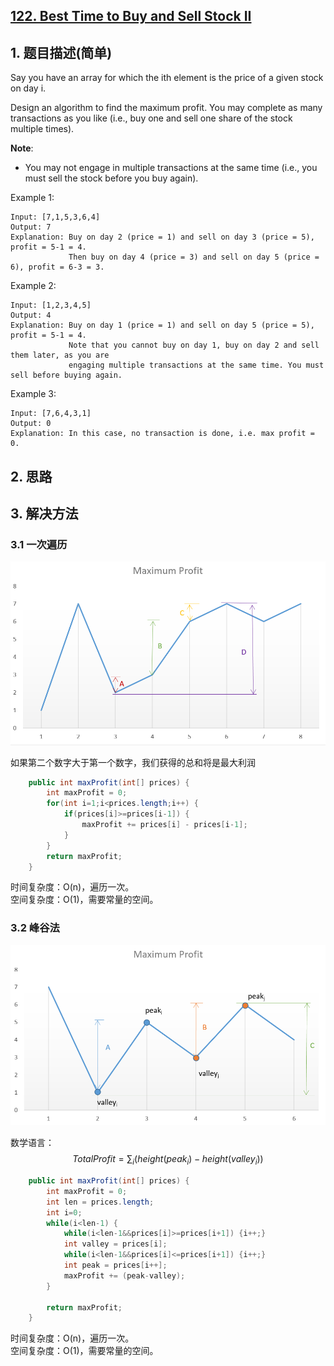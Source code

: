 ## [122. Best Time to Buy and Sell Stock II](https://leetcode-cn.com/problems/best-time-to-buy-and-sell-stock-ii/)

## 1. 题目描述\(简单\)

Say you have an array for which the ith element is the price of a given stock on day i.

Design an algorithm to find the maximum profit. You may complete as many transactions as you like \(i.e., buy one and sell one share of the stock multiple times\).

**Note**:

* You may not engage in multiple transactions at the same time \(i.e., you must sell the stock before you buy again\).

Example 1:

```
Input: [7,1,5,3,6,4]
Output: 7
Explanation: Buy on day 2 (price = 1) and sell on day 3 (price = 5), profit = 5-1 = 4.
             Then buy on day 4 (price = 3) and sell on day 5 (price = 6), profit = 6-3 = 3.
```

Example 2:

```
Input: [1,2,3,4,5]
Output: 4
Explanation: Buy on day 1 (price = 1) and sell on day 5 (price = 5), profit = 5-1 = 4.
             Note that you cannot buy on day 1, buy on day 2 and sell them later, as you are
             engaging multiple transactions at the same time. You must sell before buying again.
```

Example 3:

```
Input: [7,6,4,3,1]
Output: 0
Explanation: In this case, no transaction is done, i.e. max profit = 0.
```

## 2. 思路

## 3. 解决方法

### 3.1 一次遍历

![](/assets/101-200/122-solution-1-1.png)

如果第二个数字大于第一个数字，我们获得的总和将是最大利润

```java
    public int maxProfit(int[] prices) {
        int maxProfit = 0;
        for(int i=1;i<prices.length;i++) {
            if(prices[i]>=prices[i-1]) {
                maxProfit += prices[i] - prices[i-1];
            }
        }
        return maxProfit;
    }
```

时间复杂度：O(n)，遍历一次。  
空间复杂度：O(1)，需要常量的空间。

### 3.2 峰谷法

![](/assets/101-200/122-solution-2-1.png)

数学语言：  
$$TotalProfit = \sum_i(height(peak_i) - height(valley_i)) $$

```java
    public int maxProfit(int[] prices) {
        int maxProfit = 0;
        int len = prices.length;
        int i=0;
        while(i<len-1) {
            while(i<len-1&&prices[i]>=prices[i+1]) {i++;}
            int valley = prices[i];
            while(i<len-1&&prices[i]<=prices[i+1]) {i++;}
            int peak = prices[i++];
            maxProfit += (peak-valley);
        }

        return maxProfit;
    }
```

时间复杂度：O(n)，遍历一次。  
空间复杂度：O(1)，需要常量的空间。

